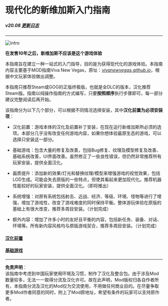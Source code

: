 <h1 class="code-line" data-line-start=0 data-line-end=1 ><a id="_0"></a>现代化的新维加斯入门指南</h1>
<h5 class="code-line" data-line-start=2 data-line-end=3 ><a id="v2008_httpsgithubcomfeelbetterhuanvguideline_cnblobmasterchangelogmd__2"></a>v20.08 <a href="https://github.com/feelbetterhua/nvguideline_cn/blob/master/changelog.md" title="更新日志">更新日志</a></h5>
<hr>
<p class="has-line-data" data-line-start="6" data-line-end="7"><img src="https://s1.ax1x.com/2020/07/07/UF4VQf.jpg" alt="intro" title="intro"></p>
<p class="has-line-data" data-line-start="8" data-line-end="9"><strong>在发售10年之后，新维加斯不应该是这个游戏体验</strong></p>
<p class="has-line-data" data-line-start="10" data-line-end="11">本指南旨在建立一种一站式的入门指导，目的是为获得现代化的游戏体验。本指南内容主要基于MOD指南Viva New Vegas，原址：<em><a href="http://vivanewvegas.github.io">vivanewvegas.github.io</a></em>，根据中文玩家体验做出调整。</p>
<p class="has-line-data" data-line-start="12" data-line-end="13">本指南只推荐Steam或GOG的正版终极版，也就是全DLC的版本，汉化推荐Steam版。指南以纯操作指南的方式编写，只要<strong>按照顺序</strong>执行步骤即可，每一部分建议完整阅读后再开始。</p>
<p class="has-line-data" data-line-start="14" data-line-end="15">该指南分为以下几个部分，可以根据不同情况选择安装，其中<strong>汉化前置为必须安装项</strong>：</p>
<ul>
<li class="has-line-data" data-line-start="16" data-line-end="18">
<p class="has-line-data" data-line-start="16" data-line-end="17">汉化前置：游戏本体的汉化及前置补丁安装，在现在运行新维加斯所必须的选项。本部分几乎没有改变任何游戏内容，如果你想体验最原生态的游戏，可以选择只安装这一部分。</p>
</li>
<li class="has-line-data" data-line-start="18" data-line-end="20">
<p class="has-line-data" data-line-start="18" data-line-end="19">基础游戏：包含大量的修复及改善，包括Bug修复、纹理及模型修复及改善、基础系统改善，UI界面改善。虽然修正了一些良性错误，但仍然非常推荐所有玩家安装，提供全面汉化。</p>
</li>
<li class="has-line-data" data-line-start="20" data-line-end="22">
<p class="has-line-data" data-line-start="20" data-line-end="21">画质提升：添加新的效果/灯光和替换纹理/模型来增强游戏的视觉效果，包括LOD生成。可能会失去原版的一些特点，但使其看起来更加现代化。推荐机器性能较好的玩家安装，提供全面汉化。（即将推出）</p>
</li>
<li class="has-line-data" data-line-start="22" data-line-end="24">
<p class="has-line-data" data-line-start="22" data-line-end="23">系统增强：对原有系统包括射击、近战、经济、等级、环境、怪物等进行了增强，增加了游戏性，改变了游戏难度的同时保持平衡。整体游玩体验在原版的基础上有很大改变，推荐多周目安装。（计划完成）</p>
</li>
<li class="has-line-data" data-line-start="24" data-line-end="26">
<p class="has-line-data" data-line-start="24" data-line-end="25">额外内容：增加了许多小时的友好且平衡的内容，包括新任务、装备、对话、环境等。所有新内容风格均与原版游戏契合，推荐多周目安装。（计划完成）</p>
</li>
</ul>
<h4 class="code-line" data-line-start=26 data-line-end=27 ><a id="httpsgithubcomfeelbetterhuanvguideline_cnblobmastermdutilitiesmd__26"></a><a href="https://github.com/feelbetterhua/nvguideline_cn/blob/master/md/utilities.md" title="汉化前置">汉化前置</a></h4>
<h4 class="code-line" data-line-start=28 data-line-end=29 ><a id="httpsgithubcomfeelbetterhuanvguideline_cnblobmastermdBase20Gamemd__28"></a><a href="https://github.com/feelbetterhua/nvguideline_cn/blob/master/md/Base%20Game.md" title="基础游戏">基础游戏</a></h4>
<hr>
<p class="has-line-data" data-line-start="32" data-line-end="34"><strong>免责声明</strong>：<br>
该指南中考虑到中国玩家使用环境及习惯，制作了汉化及整合包。由于涉及Mod数量较多，无法一一取得分流及汉化许可。故在此声明，Mod版权归各自作者所有，本指南分流及汉化的Mod仅为交流使用，不用做任何商业目的。在尽量争取更多Mod作者同意的同时，附上了Mod原地址，希望有条件的玩家可以支持原作者。</p>
